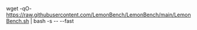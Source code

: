 wget -qO- https://raw.githubusercontent.com/LemonBench/LemonBench/main/LemonBench.sh | bash -s -- --fast
